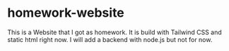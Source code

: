 # homework-website
This is a Website that I got as homework. It is build with Tailwind CSS and static html right now. I will add a backend with node.js but not for now.
